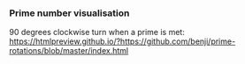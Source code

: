 ### Prime number visualisation

90 degrees clockwise turn when a prime is met:
https://htmlpreview.github.io/?https://github.com/benji/prime-rotations/blob/master/index.html
